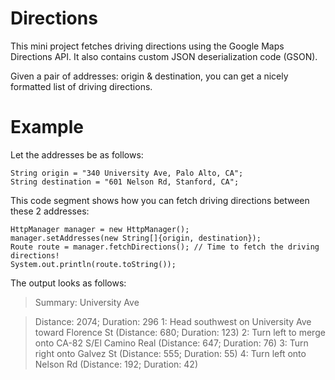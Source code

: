 Directions
==========

This mini project fetches driving directions using the Google Maps Directions API. It also contains custom JSON deserialization code (GSON).

Given a pair of addresses: origin & destination, you can get a nicely formatted list of driving directions.

Example
=======

Let the addresses be as follows:

    String origin = "340 University Ave, Palo Alto, CA";
    String destination = "601 Nelson Rd, Stanford, CA";

This code segment shows how you can fetch driving directions between these 2 addresses:

    HttpManager manager = new HttpManager();
    manager.setAddresses(new String[]{origin, destination});
    Route route = manager.fetchDirections(); // Time to fetch the driving directions!
    System.out.println(route.toString());

The output looks as follows:

> Summary: University Ave

> Distance: 2074; Duration: 296
1: Head southwest on University Ave toward Florence St (Distance: 680; Duration: 123)
2: Turn left to merge onto CA-82 S/El Camino Real (Distance: 647; Duration: 76)
3: Turn right onto Galvez St (Distance: 555; Duration: 55)
4: Turn left onto Nelson Rd (Distance: 192; Duration: 42)

